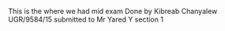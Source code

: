 This is the where we had mid exam
Done by Kibreab Chanyalew UGR/9584/15
submitted to Mr Yared Y
section 1
